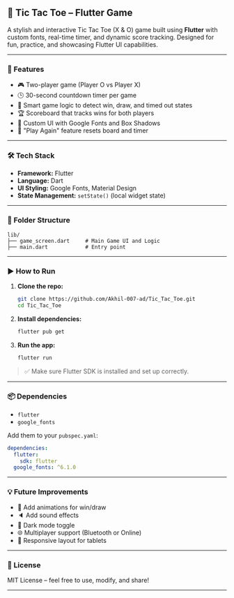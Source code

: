 ## 📱 Tic Tac Toe – Flutter Game

A stylish and interactive Tic Tac Toe (X & O) game built using **Flutter** with custom fonts, real-time timer, and dynamic score tracking. Designed for fun, practice, and showcasing Flutter UI capabilities.

---

### 🚀 Features

* 🎮 Two-player game (Player O vs Player X)
* 🕒 30-second countdown timer per game
* 🧠 Smart game logic to detect win, draw, and timed out states
* 🏆 Scoreboard that tracks wins for both players
* 🎨 Custom UI with Google Fonts and Box Shadows
* 🔄 "Play Again" feature resets board and timer

---


### 🛠 Tech Stack

* **Framework:** Flutter
* **Language:** Dart
* **UI Styling:** Google Fonts, Material Design
* **State Management:** `setState()` (local widget state)

---

### 📂 Folder Structure

```
lib/
├── game_screen.dart     # Main Game UI and Logic
├── main.dart            # Entry point
```

---

### ▶️ How to Run

1. **Clone the repo:**

   ```bash
   git clone https://github.com/Akhil-007-ad/Tic_Tac_Toe.git
   cd Tic_Tac_Toe
   ```

2. **Install dependencies:**

   ```bash
   flutter pub get
   ```

3. **Run the app:**

   ```bash
   flutter run
   ```

> ✅ Make sure Flutter SDK is installed and set up correctly.

---

### 📦 Dependencies

* `flutter`
* `google_fonts`

Add them to your `pubspec.yaml`:

```yaml
dependencies:
  flutter:
    sdk: flutter
  google_fonts: ^6.1.0
```

---

### 💡 Future Improvements

* 🎨 Add animations for win/draw
* 🔈 Add sound effects
* 🌙 Dark mode toggle
* 🌐 Multiplayer support (Bluetooth or Online)
* 📱 Responsive layout for tablets

---

### 📄 License

MIT License – feel free to use, modify, and share!

---
